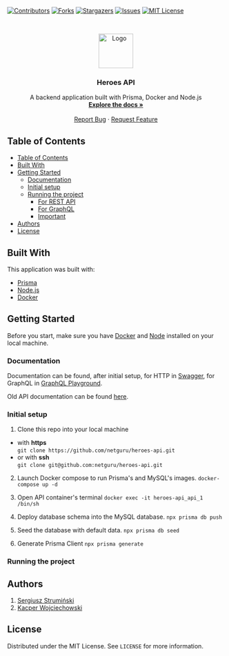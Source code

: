 [![Contributors][contributors-shield]][contributors-url]
[![Forks][forks-shield]][forks-url]
[![Stargazers][stars-shield]][stars-url]
[![Issues][issues-shield]][issues-url]
[![MIT License][license-shield]][license-url]

<!-- PROJECT LOGO -->
<br />
<p align="center">
  <a href="https://github.com/netguru/heroes-api">
    <img src="https://raw.githubusercontent.com/netguru/heroes-api/master/assets/batman.png" alt="Logo" width="80" height="80">
  </a>

  <h3 align="center">Heroes API</h3>

  <p align="center">
A backend application built with Prisma, Docker and Node.js
    <br />
    <a href="https://github.com/netguru/heroes-api/wiki"><strong>Explore the docs »</strong></a>
    <br />
    <br />
    <a href="https://github.com/netguru/heroes-api/issues">Report Bug</a>
    ·
    <a href="https://github.com/netguru/heroes-api/issues">Request Feature</a>
  </p>
</p>

<!-- TABLE OF CONTENTS -->

## Table of Contents

- [Table of Contents](#table-of-contents)
- [Built With](#built-with)
- [Getting Started](#getting-started)
  - [Documentation](#documentation)
  - [Initial setup](#initial-setup)
  - [Running the project](#running-the-project)
    - [For REST API](#for-rest-api)
    - [For GraphQL](#for-graphql)
    - [Important](#important)
- [Authors](#authors)
- [License](#license)

## Built With

This application was built with:

- [Prisma](https://www.prisma.io/)
- [Node.js](https://node.js.org/)
- [Docker](https://www.docker.com/)

<!-- GETTING STARTED -->

## Getting Started

Before you start, make sure you have [Docker](https://docs.docker.com/install/) and [Node](https://nodejs.org/en/) installed on your local machine.

### Documentation

Documentation can be found, after initial setup, for HTTP in [Swagger](http://localhost:3000/swagger/#/), for GraphQL in [GraphQL Playground](http://localhost:3000/graphql).

Old API documentation can be found [here](https://github.com/netguru/heroes-api/wiki).

### Initial setup

1. Clone this repo into your local machine

- with **https** </br>
  `git clone https://github.com/netguru/heroes-api.git`
- or with **ssh** </br>
  `git clone git@github.com:netguru/heroes-api.git`

2. Launch Docker compose to run Prisma's and MySQL's images.
   `docker-compose up -d`

3. Open API container's terminal
   `docker exec -it heroes-api_api_1 /bin/sh`

4. Deploy database schema into the MySQL database.
   `npx prisma db push`

5. Seed the database with default data.
   `npx prisma db seed`

6. Generate Prisma Client
   `npx prisma generate`

### Running the project



<!-- Authors -->

## Authors

1. <a href="https://github.com/serrg" target="_blank">Sergiusz Strumiński</a>
2. <a href="https://github.com/jog1t" target="_blank">Kacper Wojciechowski</a>

<!-- LICENSE -->

## License

Distributed under the MIT License. See `LICENSE` for more information.

<!-- MARKDOWN LINKS & IMAGES -->
<!-- https://www.markdownguide.org/basic-syntax/#reference-style-links -->

[contributors-shield]: https://img.shields.io/github/contributors/othneildrew/Best-README-Template.svg?style=flat-square
[contributors-url]: https://github.com/netguru/heroes-api/graphs/contributors
[forks-shield]: https://img.shields.io/github/forks/netguru/heroes-api
[forks-url]: https://github.com/netguru/heroes-api/network/members
[stars-shield]: https://img.shields.io/github/stars/netguru/heroes-api
[stars-url]: https://github.com/netguru/heroes-api/stargazers
[issues-shield]: https://img.shields.io/github/issues/netguru/heroes-api
[issues-url]: https://github.com/netguru/heroes-api/issues
[license-shield]: https://img.shields.io/github/license/netguru/heroes-api
[license-url]: https://github.com/netguru/heroes-api/blob/master/LICENSE.txt
[product-screenshot]: images/screenshot.png
